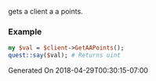 gets a client a a points.
### Example

```perl
my $val = $client->GetAAPoints();
quest::say($val); # Returns uint
```


Generated On 2018-04-29T00:30:15-07:00